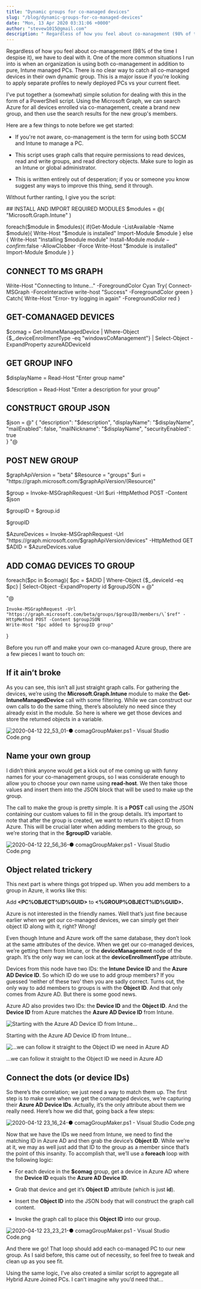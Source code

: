 ```yaml
---
title: "Dynamic groups for co-managed devices"
slug: "/blog/dynamic-groups-for-co-managed-devices"
date: "Mon, 13 Apr 2020 03:31:06 +0000"
author: "stevew1015@gmail.com"
description: " Regardless of how you feel about co-management (98% of the time I despise it), we have to deal with it. One of the more common situations I run into is when an organization is using both co-management in addition to pure, Intune managed PCs. There is"
---
```


Regardless of how you feel about co-management (98% of the time I despise it), we have to deal with it. One of the more common situations I run into is when an organization is using both co-management in addition to pure, Intune managed PCs. There is no clear way to catch all co-managed devices in their own dynamic group. This is a major issue if you're looking to apply separate profiles to newly deployed PCs vs your current fleet.

I've put together a (somewhat) simple solution for dealing with this in the form of a PowerShell script. Using the Microsoft Graph, we can search Azure for all devices enrolled via co-management, create a brand new group, and then use the search results for the new group's members.

Here are a few things to note before we get started:

-   If you're not aware, co-management is the term for using both SCCM and Intune to manage a PC.
    
-   This script uses graph calls that require permissions to read devices, read and write groups, and read directory objects. Make sure to login as an Intune or global administrator.
    
-   This is written entirely out of desperation; if you or someone you know suggest any ways to improve this thing, send it through.
    

Without further ranting, I give you the script:

\## INSTALL AND IMPORT REQUIRED MODULES
$modules = @(
    "Microsoft.Graph.Intune"
)

foreach($module in $modules){
    if(Get-Module -ListAvailable -Name $module){
        Write-Host "$module is installed"
        Import-Module $module
    } else {
        Write-Host "Installing $module module"
        Install-Module $module -confirm:$false -AllowClobber -Force
        Write-Host "$module is installed"
        Import-Module $module 
    }
}


## CONNECT TO MS GRAPH ##########
Write-Host "Connecting to Intune..." -ForegroundColor Cyan
Try{
    Connect-MSGraph -ForceInteractive
    write-host "Success" -ForegroundColor green
}
Catch{
    Write-Host "Error- try logging in again" -ForegroundColor red
}

## GET-COMANAGED DEVICES #########

$comag = Get-IntuneManagedDevice | Where-Object {$\_.deviceEnrollmentType -eq "windowsCoManagement"} | Select-Object -ExpandProperty azureADDeviceId

 
 
 ## GET GROUP INFO ##############

$displayName = Read-Host "Enter group name"

$description = Read-Host "Enter a description for your group"



## CONSTRUCT GROUP JSON ##########
$json = @"
{
  "description": "$description",
  "displayName": "$displayName",
  "mailEnabled": false,
  "mailNickname": "$displayName",
  "securityEnabled": true  
}
"@ 

## POST NEW GROUP ############

$graphApiVersion = "beta"
$Resource = "groups"
$uri = "https://graph.microsoft.com/$graphApiVersion/$($Resource)"

$group = Invoke-MSGraphRequest -Url $uri -HttpMethod POST -Content $json


$groupID = $group.id

$groupID


$AzureDevices = Invoke-MSGraphRequest -Url "https://graph.microsoft.com/$graphApiVersion/devices" -HttpMethod GET
$ADID = $AzureDevices.value



## ADD COMAG DEVICES TO GROUP ##########

foreach($pc in $comag){
    $pc = $ADID | Where-Object {$\_.deviceId -eq $pc} | Select-Object -ExpandProperty id
    $groupJSON = @"

      

"@

    Invoke-MSGraphRequest -Url "https://graph.microsoft.com/beta/groups/$groupID/members/\`$ref" -HttpMethod POST -Content $groupJSON
    Write-Host "$pc added to $groupID group"
}

Before you run off and make your own co-managed Azure group, there are a few pieces I want to touch on:

If it ain’t broke
-----------------

As you can see, this isn’t all just straight graph calls. For gathering the devices, we’re using the **Microsoft.Graph.Intune** module to make the **Get-IntuneManagedDevice** call with some filtering. While we can construct our own calls to do the same thing, there’s absolutely no need since they already exist in the module. So here is where we get those devices and store the returned objects in a variable.

![2020-04-12 22_53_01-● comagGroupMaker.ps1 - Visual Studio Code.png](https://images.squarespace-cdn.com/content/v1/5dd365a31aa1fd743bc30b8e/1586746435877-5S9XKWETF2UKZ3SYP8WQ/2020-04-12+22_53_01-%E2%97%8F+comagGroupMaker.ps1+-+Visual+Studio+Code.png)

Name your own group
-------------------

I didn’t think anyone would get a kick out of me coming up with funny names for your co-management groups, so I was considerate enough to allow you to choose your own name using **read-host**. We then take those values and insert them into the JSON block that will be used to make up the group.

The call to make the group is pretty simple. It is a **POST** call using the JSON containing our custom values to fill in the group details. It’s important to note that after the group is created, we want to return it’s object ID from Azure. This will be crucial later when adding members to the group, so we’re storing that in the **$groupID** variable.

![2020-04-12 22_56_36-● comagGroupMaker.ps1 - Visual Studio Code.png](https://images.squarespace-cdn.com/content/v1/5dd365a31aa1fd743bc30b8e/1586746693046-23CRVNOEGXZ3DKQC38AI/2020-04-12+22_56_36-%E2%97%8F+comagGroupMaker.ps1+-+Visual+Studio+Code.png)

Object related trickery
-----------------------

This next part is where things got tripped up. When you add members to a group in Azure, it works like this:

Add **<PC%OBJECT%ID%GUID>** to **<%GROUP%OBJECT%ID%GUID>.**

Azure is not interested in the friendly names. Well that’s just fine because earlier when we get our co-managed devices, we can simply get their object ID along with it, right? Wrong!

Even though Intune and Azure work off the same database, they don’t look at the same attributes of the device. When we get our co-managed devices, we’re getting them from Intune, or the **deviceManagement** node of the graph. It’s the only way we can look at the **deviceEnrollmentType** attribute.

Devices from this node have two IDs: the **Intune Device ID** and the **Azure AD Device ID**. So which ID do we use to add group members? If you guessed ‘neither of these two’ then you are sadly correct. Turns out, the only way to add members to groups is with the **Object ID**. And that only comes from Azure AD. But there is some good news.

Azure AD also provides two IDs: the **Device ID** and the **Object ID**. And the **Device ID** from Azure matches the **Azure AD Device ID** from Intune.

![Starting with the Azure AD Device ID from Intune…](https://images.squarespace-cdn.com/content/v1/5dd365a31aa1fd743bc30b8e/1586747572698-ZT19AZZKGQFH31V0NO5Y/2020-04-12+23_02_36-CLIENT7+_+Hardware+-+Microsoft+Endpoint+Manager+admin+center.png)

Starting with the Azure AD Device ID from Intune…

![…we can follow it straight to the Object ID we need in Azure AD](https://images.squarespace-cdn.com/content/v1/5dd365a31aa1fd743bc30b8e/1586747595164-HPY621ZVB17K3Y3VCF4W/2020-04-12+23_03_20-Device+-+Microsoft+Azure.png)

…we can follow it straight to the Object ID we need in Azure AD

Connect the dots (or device IDs)
--------------------------------

So there’s the correlation; we just need a way to match them up. The first step is to make sure when we get the comanaged devices, we’re capturing their **Azure AD Device IDs**. Actually, it’s the only attribute about them we really need. Here’s how we did that, going back a few steps:

![2020-04-12 23_16_24-● comagGroupMaker.ps1 - Visual Studio Code.png](https://images.squarespace-cdn.com/content/v1/5dd365a31aa1fd743bc30b8e/1586747803569-06WLX9EHL0TSGSVQ4M5H/2020-04-12+23_16_24-%E2%97%8F+comagGroupMaker.ps1+-+Visual+Studio+Code.png)

Now that we have the IDs we need from Intune, we need to find the matching ID in Azure AD and then grab the device’s **Object ID**. While we’re at it, we may as well just add that ID to the group as a member since that’s the point of this insanity. To accomplish that, we’ll use a **foreach** loop with the following logic:

-   For each device in the **$comag** group, get a device in Azure AD where the **Device ID** equals the **Azure AD Device ID**.
    
-   Grab that device and get it’s **Object ID** attribute (which is just **id**).
    
-   Insert the **Object ID** into the JSON body that will construct the graph call content.
    
-   Invoke the graph call to place this **Object ID** into our group.
    

![2020-04-12 23_23_21-● comagGroupMaker.ps1 - Visual Studio Code.png](https://images.squarespace-cdn.com/content/v1/5dd365a31aa1fd743bc30b8e/1586748222127-9V6044B5HSX58IQ2PYJA/2020-04-12+23_23_21-%E2%97%8F+comagGroupMaker.ps1+-+Visual+Studio+Code.png)

And there we go! That loop should add each co-managed PC to our new group. As I said before, this came out of necessity, so feel free to tweak and clean up as you see fit.

Using the same logic, I’ve also created a similar script to aggregate all Hybrid Azure Joined PCs. I can’t imagine why you’d need that…